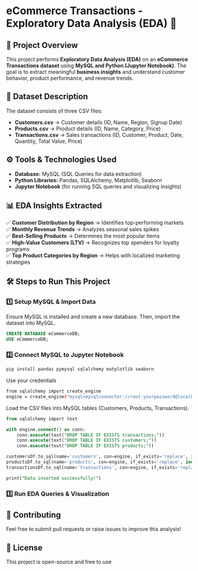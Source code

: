 # eCommerce Transactions - Exploratory Data Analysis (EDA) 🚀  

## 📌 Project Overview  
This project performs **Exploratory Data Analysis (EDA)** on an **eCommerce Transactions dataset** using **MySQL and Python (Jupyter Notebook)**. The goal is to extract meaningful **business insights** and understand customer behavior, product performance, and revenue trends.

## 📂 Dataset Description  
The dataset consists of three CSV files:  

- **Customers.csv** → Customer details (ID, Name, Region, Signup Date)  
- **Products.csv** → Product details (ID, Name, Category, Price)  
- **Transactions.csv** → Sales transactions (ID, Customer, Product, Date, Quantity, Total Value, Price)  

## ⚙️ Tools & Technologies Used  
- **Database:** MySQL (SQL Queries for data extraction)  
- **Python Libraries:** Pandas, SQLAlchemy, Matplotlib, Seaborn  
- **Jupyter Notebook** (for running SQL queries and visualizing insights)  

## 📊 EDA Insights Extracted  
✅ **Customer Distribution by Region** → Identifies top-performing markets  
✅ **Monthly Revenue Trends** → Analyzes seasonal sales spikes  
✅ **Best-Selling Products** → Determines the most popular items  
✅ **High-Value Customers (LTV)** → Recognizes top spenders for loyalty programs  
✅ **Top Product Categories by Region** → Helps with localized marketing strategies  

## 🛠️ Steps to Run This Project  
### 1️⃣ **Setup MySQL & Import Data**  
Ensure MySQL is installed and create a new database. Then, import the dataset into MySQL.  
```sql
CREATE DATABASE eCommerceDB;
USE eCommerceDB;
```
### 2️⃣ **Connect MySQL to Jupyter Notebook**  
```bash
pip install pandas pymysql sqlalchemy matplotlib seaborn
```
Use your credentials
```bash
from sqlalchemy import create_engine
engine = create_engine("mysql+mysqlconnector://root:yourpassword@localhost:3306/eCommerceDB")
```
Load the CSV files into MySQL tables (Customers, Products, Transactions).
```sql
from sqlalchemy import text

with engine.connect() as conn:
    conn.execute(text("DROP TABLE IF EXISTS transactions;"))
    conn.execute(text("DROP TABLE IF EXISTS customers;"))
    conn.execute(text("DROP TABLE IF EXISTS products;"))

customersDf.to_sql(name='customers', con=engine, if_exists='replace', index=False)
productsDf.to_sql(name='products', con=engine, if_exists='replace', index=False)
transactionsDf.to_sql(name='transactions', con=engine, if_exists='replace', index=False)

print("Data inserted successfully!")
```
### 3️⃣ Run EDA Queries & Visualization

## 🤝 Contributing
Feel free to submit pull requests or raise issues to improve this analysis!

## 📜 License
This project is open-source and free to use
